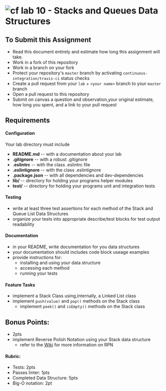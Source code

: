 ![cf](http://i.imgur.com/7v5ASc8.png) lab 10 - Stacks and Queues Data Structures
====

## To Submit this Assignment
* Read this document entirely and estimate how long this assignment will take.
* Work in a fork of this repository
* Work in a branch on your fork
* Protect your repository's `master` branch by activating `continuous-integration/travis-ci` status checks
* Create a pull request from your `lab` + `<your name>` branch to your `master` branch
* Open a pull request to this repository
* Submit on canvas a question and observation,your original estimate, how long you spent, and a link to your pull request

## Requirements
#### Configuration
<!-- list of files, configurations, tools, etc that are required -->
  Your lab directory must include
  * **README.md** -- with a documentation about your lab
  * **.gitignore** -- with a robust .gitignore
  * **.eslintrc** -- with the class .eslintrc file
  * **.eslintignore** -- with the class .eslintignore
  * **.package.json** -- with all dependencies and dev-dependencies
  * **lib/** -- directory for holding your programs helper modules
  * **__test__/** -- directory for holding your programs unit and integration tests

#### Testing
  * write at least three test assertions for each method of the Stack and Queue List Data Structures
  * organize your tests into appropriate describe/test blocks for test output readability

####  Documentation
  * in your README, write documentation for you data structures
  * your documentation should includes code block useage examples
  * provide instructions for:
    * installing and using your data structure
    * accessing each method
    * running your tests

#### Feature Tasks
  * implement a Stack Class  using,internally, a Linked List class
  * implement `push(value)` and `pop()` methods on the Stack class
	* implement `peek()` and `isEmpty()` methods on the Stack class

## Bonus Points:
  * 2pts
  * implement Reverse Polish Notation using your Stack data structure
    * refer to the [Wiki](https://en.wikipedia.org/wiki/Reverse_Polish_notation) for more information on RPN

#### Rubric:
  * Tests: 2pts
  * Passes linter: 1pts
  * Completed Data Structure: 5pts
  * Big-O notation: 2pt
